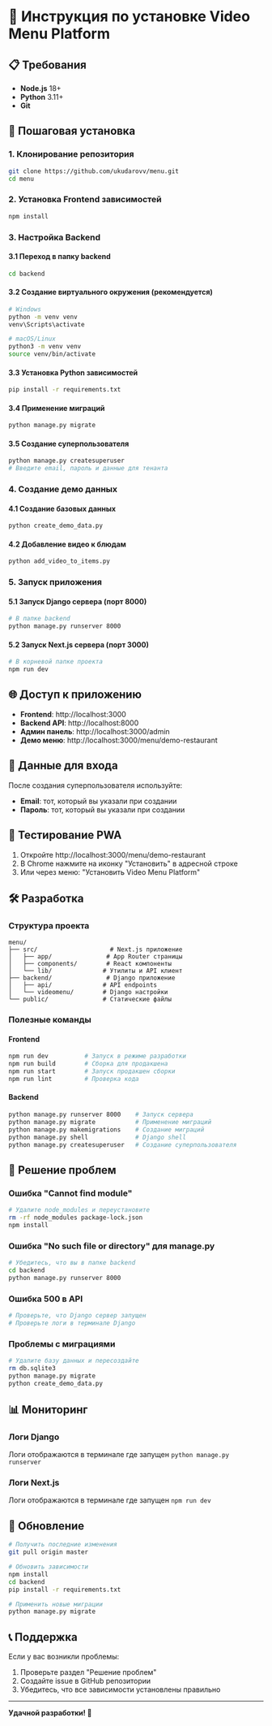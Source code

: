 # 🚀 Инструкция по установке Video Menu Platform

## 📋 Требования

- **Node.js** 18+ 
- **Python** 3.11+
- **Git**

## 🔧 Пошаговая установка

### 1. Клонирование репозитория
```bash
git clone https://github.com/ukudarovv/menu.git
cd menu
```

### 2. Установка Frontend зависимостей
```bash
npm install
```

### 3. Настройка Backend

#### 3.1 Переход в папку backend
```bash
cd backend
```

#### 3.2 Создание виртуального окружения (рекомендуется)
```bash
# Windows
python -m venv venv
venv\Scripts\activate

# macOS/Linux
python3 -m venv venv
source venv/bin/activate
```

#### 3.3 Установка Python зависимостей
```bash
pip install -r requirements.txt
```

#### 3.4 Применение миграций
```bash
python manage.py migrate
```

#### 3.5 Создание суперпользователя
```bash
python manage.py createsuperuser
# Введите email, пароль и данные для тенанта
```

### 4. Создание демо данных

#### 4.1 Создание базовых данных
```bash
python create_demo_data.py
```

#### 4.2 Добавление видео к блюдам
```bash
python add_video_to_items.py
```

### 5. Запуск приложения

#### 5.1 Запуск Django сервера (порт 8000)
```bash
# В папке backend
python manage.py runserver 8000
```

#### 5.2 Запуск Next.js сервера (порт 3000)
```bash
# В корневой папке проекта
npm run dev
```

## 🌐 Доступ к приложению

- **Frontend**: http://localhost:3000
- **Backend API**: http://localhost:8000
- **Админ панель**: http://localhost:3000/admin
- **Демо меню**: http://localhost:3000/menu/demo-restaurant

## 🔐 Данные для входа

После создания суперпользователя используйте:
- **Email**: тот, который вы указали при создании
- **Пароль**: тот, который вы указали при создании

## 📱 Тестирование PWA

1. Откройте http://localhost:3000/menu/demo-restaurant
2. В Chrome нажмите на иконку "Установить" в адресной строке
3. Или через меню: "Установить Video Menu Platform"

## 🛠️ Разработка

### Структура проекта
```
menu/
├── src/                    # Next.js приложение
│   ├── app/               # App Router страницы
│   ├── components/        # React компоненты
│   └── lib/              # Утилиты и API клиент
├── backend/               # Django приложение
│   ├── api/              # API endpoints
│   └── videomenu/        # Django настройки
└── public/               # Статические файлы
```

### Полезные команды

#### Frontend
```bash
npm run dev          # Запуск в режиме разработки
npm run build        # Сборка для продакшена
npm run start        # Запуск продакшен сборки
npm run lint         # Проверка кода
```

#### Backend
```bash
python manage.py runserver 8000    # Запуск сервера
python manage.py migrate           # Применение миграций
python manage.py makemigrations    # Создание миграций
python manage.py shell             # Django shell
python manage.py createsuperuser   # Создание суперпользователя
```

## 🐛 Решение проблем

### Ошибка "Cannot find module"
```bash
# Удалите node_modules и переустановите
rm -rf node_modules package-lock.json
npm install
```

### Ошибка "No such file or directory" для manage.py
```bash
# Убедитесь, что вы в папке backend
cd backend
python manage.py runserver 8000
```

### Ошибка 500 в API
```bash
# Проверьте, что Django сервер запущен
# Проверьте логи в терминале Django
```

### Проблемы с миграциями
```bash
# Удалите базу данных и пересоздайте
rm db.sqlite3
python manage.py migrate
python create_demo_data.py
```

## 📊 Мониторинг

### Логи Django
Логи отображаются в терминале где запущен `python manage.py runserver`

### Логи Next.js
Логи отображаются в терминале где запущен `npm run dev`

## 🔄 Обновление

```bash
# Получить последние изменения
git pull origin master

# Обновить зависимости
npm install
cd backend
pip install -r requirements.txt

# Применить новые миграции
python manage.py migrate
```

## 📞 Поддержка

Если у вас возникли проблемы:
1. Проверьте раздел "Решение проблем"
2. Создайте issue в GitHub репозитории
3. Убедитесь, что все зависимости установлены правильно

---

**Удачной разработки! 🚀**